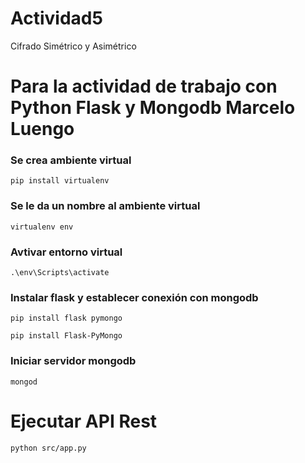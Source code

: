 # Actividad5
Cifrado Simétrico y Asimétrico


# Para la actividad de trabajo con Python Flask y Mongodb Marcelo Luengo


### Se crea ambiente virtual


```
pip install virtualenv
```

### Se le da un nombre al ambiente virtual

```
virtualenv env
```

### Avtivar entorno virtual

```
.\env\Scripts\activate
```
### Instalar flask y establecer conexión con mongodb

```
pip install flask pymongo
```
```
pip install Flask-PyMongo
```










### Iniciar servidor mongodb
```
mongod
```
# Ejecutar API Rest
```
python src/app.py
```



